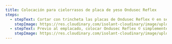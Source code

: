 ```yaml
---
title: Colocación para cielorrasos de placa de yeso Ondusec Reflex
steps:
  - stepText: Cortar con trincheta las placas de Ondusec Reflex © en sentido longitudinal, según la separación entre montantes.
    stepImage: https://res.cloudinary.com/isolant-cloudinary/image/upload/f_auto,q_auto:good/website-2021/instructions/colocacion-para-cielorrasos-de-placa-de-yeso-ondusec-reflex/isolant-aislantes-linea-construccion-en-seco-paso-a-paso-colocacion-para-cielorrasos-de-placa-de-yeso-ondusec-reflex-1.jpg
  - stepText: Previo al emplacado, colocar Ondusec Reflex © simplemente apoyado sobre la estructura.
    stepImage: https://res.cloudinary.com/isolant-cloudinary/image/upload/f_auto,q_auto:good/website-2021/instructions/colocacion-para-cielorrasos-de-placa-de-yeso-ondusec-reflex/isolant-aislantes-linea-construccion-en-seco-paso-a-paso-colocacion-para-cielorrasos-de-placa-de-yeso-ondusec-reflex-2.jpg
---
```

